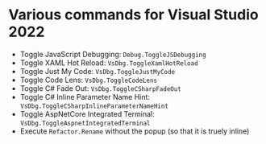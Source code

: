 # Various commands for Visual Studio 2022
- Toggle JavaScript Debugging: `Debug.ToggleJSDebugging`
- Toggle XAML Hot Reload: `VsDbg.ToggleXamlHotReload`
- Toggle Just My Code: `VsDbg.ToggleJustMyCode`
- Toggle Code Lens: `VsDbg.ToggleCodeLens`
- Toggle C# Fade Out: `VsDbg.ToggleCSharpFadeOut`
- Toggle C# Inline Parameter Name Hint: `VsDbg.ToggleCSharpInlineParameterNameHint`
- Toggle AspNetCore Integrated Terminal: `VsDbg.ToggleAspnetIntegratedTerminal`
- Execute `Refactor.Rename` without the popup (so that it is truely inline)